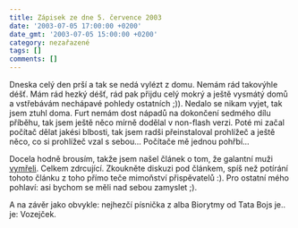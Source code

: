 ```yaml
---
title: Zápisek ze dne 5. července 2003
date: '2003-07-05 17:00:00 +0200'
date_gmt: '2003-07-05 15:00:00 +0200'
category: nezařazené
tags: []
comments: []
---
```

<p>Dneska celý den prší a tak se nedá vylézt z domu. Nemám rád takovýhle déšť.  Mám rád hezký déšť, rád pak přijdu celý mokrý a ještě vysmátý domů a  vstřebávám nechápavé pohledy ostatních ;)). Nedalo se nikam vyjet, tak jsem ztuhl  doma. Furt nemám dost nápadů na dokončení sedmého dílu příběhu, tak jsem ještě  něco mírně dodělal v non-flash verzi. Poté mi začal počítač dělat jakési  blbosti, tak jsem radši přeinstaloval prohlížeč a ještě něco, co si prohlížeč  vzal s sebou... Počítače mě jednou pohřbí...</p>
<p>Docela hodně brousím, takže jsem našel článek o tom, že galantní muži <a  href="http://www.pooh.cz/a.asp?a=2005035&amp;db=" target="_blank">vymřeli</a>. Celkem  zdrcující. Zkoukněte diskuzi pod článkem, spíš než potírání tohoto článku z  toho přímo teče mimoňství přispěvatelů :). Pro ostatní mého pohlaví: asi bychom  se měli nad sebou zamyslet ;).</p>
<p>A na závěr jako obvykle: nejhezčí písnička z alba Biorytmy od Tata Bojs je.. je: Vozejček.</p>
